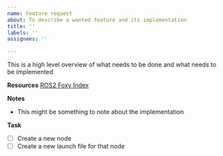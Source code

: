 ```yaml
---
name: Feature request
about: To describe a wanted feature and its implementation
title: ''
labels: ''
assignees: ''

---
```


This is a high level overview of what needs to be done and what needs to be implemented

**Resources**
[ROS2 Foxy Index](https://docs.ros.org/en/foxy/index.html)

**Notes**
- This might be something to note about the implementation

**Task**
- [ ] Create a new node
- [ ] Create a new launch file for that node
